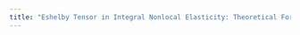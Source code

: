 ```yaml
---
title: "Eshelby Tensor in Integral Nonlocal Elasticity: Theoretical Formulation and Numerical Validation, EMI 2023, Atlanta, GA"
---
```

